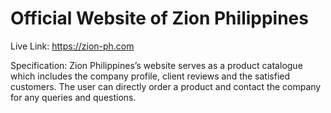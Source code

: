 # Official Website of Zion Philippines

Live Link: https://zion-ph.com

Specification: Zion Philippines’s website serves as a product catalogue which includes the company profile, client reviews and the satisfied customers. The user can directly order a product and contact the company for any queries and questions.
